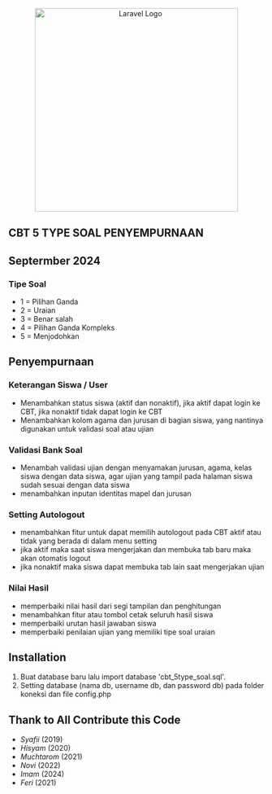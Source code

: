 <p align="center">
    <img src="https://mysch.id/cms_web/upload/picture/aplikasi-ujian-online-berbasis-web.jpg" 
        width="400" alt="Laravel Logo">
</p>

## CBT 5 TYPE SOAL PENYEMPURNAAN
## Septermber 2024
### Tipe Soal
- 1 = Pilihan Ganda
- 2 = Uraian
- 3 = Benar salah
- 4 = Pilihan Ganda Kompleks
- 5 = Menjodohkan

## Penyempurnaan
### Keterangan Siswa / User
- Menambahkan status siswa (aktif dan nonaktif), jika aktif dapat login ke CBT, jika nonaktif tidak dapat login ke CBT
- Menambahkan kolom agama dan jurusan di bagian siswa, yang nantinya digunakan untuk validasi soal atau ujian

### Validasi Bank Soal
- Menambah validasi ujian dengan menyamakan jurusan, agama, kelas siswa dengan data siswa, agar ujian yang tampil pada halaman siswa sudah sesuai dengan data siswa
- menambahkan inputan identitas mapel dan jurusan

### Setting Autologout
- menambahkan fitur untuk dapat memilih autologout pada CBT aktif atau tidak yang berada di dalam menu setting
- jika aktif maka saat siswa mengerjakan dan membuka tab baru maka akan otomatis logout
- jika nonaktif maka siswa dapat membuka tab lain saat mengerjakan ujian

### Nilai Hasil
- memperbaiki nilai hasil dari segi tampilan dan penghitungan
- menambahkan fitur atau tombol cetak seluruh hasil siswa
- memperbaiki urutan hasil jawaban siswa
- memperbaiki penilaian ujian yang memiliki tipe soal uraian

## Installation
1. Buat database baru lalu import database 'cbt_5type_soal.sql'.
2. Setting database (nama db, username db, dan password db) pada folder koneksi dan file config.php

## Thank to All Contribute this Code
- *Syafii* (2019)
- *Hisyam* (2020)
- *Muchtarom* (2021)
- *Novi* (2022)
- *Imam* (2024)
- *Feri* (2021)
